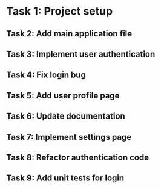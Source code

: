# Task 1: Project setup
## Task 2: Add main application file
## Task 3: Implement user authentication
## Task 4: Fix login bug
## Task 5: Add user profile page
## Task 6: Update documentation
## Task 7: Implement settings page
## Task 8: Refactor authentication code
## Task 9: Add unit tests for login
